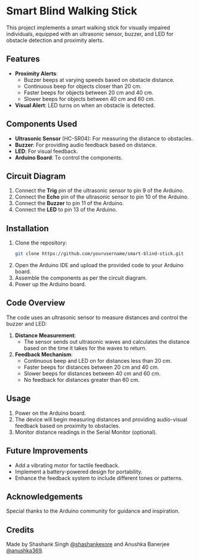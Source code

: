 # Smart Blind Walking Stick

This project implements a smart walking stick for visually impaired individuals, equipped with an ultrasonic sensor, buzzer, and LED for obstacle detection and proximity alerts.

## Features

- **Proximity Alerts**:
  - Buzzer beeps at varying speeds based on obstacle distance.
  - Continuous beep for objects closer than 20 cm.
  - Faster beeps for objects between 20 cm and 40 cm.
  - Slower beeps for objects between 40 cm and 60 cm.
- **Visual Alert**: LED turns on when an obstacle is detected.

## Components Used

- **Ultrasonic Sensor** (HC-SR04): For measuring the distance to obstacles.
- **Buzzer**: For providing audio feedback based on distance.
- **LED**: For visual feedback.
- **Arduino Board**: To control the components.

## Circuit Diagram

1. Connect the **Trig** pin of the ultrasonic sensor to pin 9 of the Arduino.
2. Connect the **Echo** pin of the ultrasonic sensor to pin 10 of the Arduino.
3. Connect the **Buzzer** to pin 11 of the Arduino.
4. Connect the **LED** to pin 13 of the Arduino.

## Installation

1. Clone the repository:
   ```bash
   git clone https://github.com/yourusername/smart-blind-stick.git
   ```
2. Open the Arduino IDE and upload the provided code to your Arduino board.
3. Assemble the components as per the circuit diagram.
4. Power up the Arduino board.

## Code Overview

The code uses an ultrasonic sensor to measure distances and control the buzzer and LED:

1. **Distance Measurement**:
   - The sensor sends out ultrasonic waves and calculates the distance based on the time it takes for the waves to return.
2. **Feedback Mechanism**:
   - Continuous beep and LED on for distances less than 20 cm.
   - Faster beeps for distances between 20 cm and 40 cm.
   - Slower beeps for distances between 40 cm and 60 cm.
   - No feedback for distances greater than 60 cm.

## Usage

1. Power on the Arduino board.
2. The device will begin measuring distances and providing audio-visual feedback based on proximity to obstacles.
3. Monitor distance readings in the Serial Monitor (optional).

## Future Improvements

- Add a vibrating motor for tactile feedback.
- Implement a battery-powered design for portability.
- Enhance the feedback system to include different tones or patterns.

## Acknowledgements

Special thanks to the Arduino community for guidance and inspiration.

## Credits

Made by Shashank Singh [@shashankexore](https://github.com/shashankexore) and Anushka Banerjee [@anushka369](https://github.com/anushka369).

